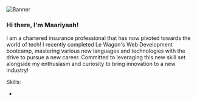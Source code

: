 ![Banner]([link-to-your-image.png](MaariyaahBanner.png))

### Hi there, I'm Maariyaah!

I am a chartered insurance professional that has now pivoted towards the world of tech! I recently completed Le Wagon's Web Development bootcamp, mastering various new languages and technologies with the drive to pursue a new career. Committed to leveraging this new skill set alongside my enthusiasm and curiosity to bring innovation to a new industry!



Skills:

*

<!--
**Maariyaah/Maariyaah** is a ✨ _special_ ✨ repository because its `README.md` (this file) appears on your GitHub profile.

Here are some ideas to get you started:

- 🔭 I’m currently working on ...
- 🌱 I’m currently learning ...
- 👯 I’m looking to collaborate on ...
- 🤔 I’m looking for help with ...
- 💬 Ask me about ...
- 📫 How to reach me: ...
- 😄 Pronouns: ...
- ⚡ Fun fact: ...
-->
